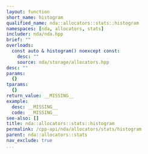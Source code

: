 ```yaml
---
layout: function
short_name: histogram
qualified_name: nda::allocators::stats::histogram
namespaces: [nda, allocators, stats]
includer: nda/nda.hpp
brief: ""
overloads:
  const auto & histogram() noexcept const:
    desc: ""
    source: nda/storage/allocators.hpp
desc: ""
params:
  {}
tparams:
  {}
return_value: __MISSING__
example:
  desc: __MISSING__
  code: __MISSING__
see-also: []
title: nda::allocators::stats::histogram
permalink: /cpp-api/nda/allocators/stats/histogram
parent: nda::allocators::stats
nav_exclude: true
...
```


